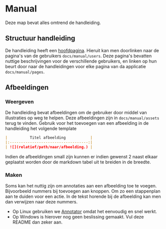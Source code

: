 # Manual

Deze map bevat alles omtrend de handleiding.

## Structuur handleiding
De handleiding heeft een [hoofdpagina](./manual_home.md).
Hieruit kan men doorlinken naar de pagina's van de gebruikers `docs/manual/users`.
Deze pagina's bevatten nuttige beschrijvingen voor de verschillende gebruikers, en
linken op hun beurt door naar de handleidingen voor elke pagina van da applicatie `docs/manual/pages`.

## Afbeeldingen
### Weergeven
De handleiding bevat afbeeldingen om de gebruiker door middel van illustraties op weg te helpen.
Deze afbeeldingen zijn in `docs/manual/assets` terug te vinden. Gebruik voor het toevoegen
van een afbeelding in de handleiding het volgende template

```markdown
|          Titel afbeelding           |
|:-----------------------------------:|
| ![](relatief/path/naar/afbeelding.) |
```
Indien de afbeeldingen small zijn kunnen er indien gewenst 2 naast elkaar geplaatst worden
door de markdown tabel uit te breiden in de breedte.

### Maken
Soms kan het nuttig zijn om annotaties aan een afbeelding toe te voegen. Bijvoorbeeld nummers
bij toevoegen aan knoppen. Om zo een stappenplan aan te duiden voor een actie. In de tekst horende
bij de afbeelding kan men dan verwijzen naar deze nummers.

- Op Linux gebruiken we [Annotator](https://github.com/phase1geo/Annotator) omdat het eenvoudig
en snel werkt.
- Op Windows is hierover nog geen beslissing gemaakt. Vul deze README dan zeker aan.
